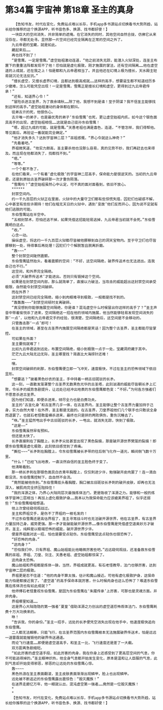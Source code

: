 # 第34篇 宇宙神 第18章 圣主的真身
        【告知书友，时代在变化，免费站点难以长存，手机app多书源站点切换看书大势所趋，站长给你推荐的这个换源APP，听书音色多、换源、找书都好使！】
       一块巨大的空间消失，并非简单的遮掩。在它消失的同时，其他空间自然合拢，仿佛它从来没存在，寻都无处寻。显然那一片空间已经完全隔离在正常的空间之外了。
       九云帝君的宝藏，就是如此。
       藏起来后……
       再也找不到了！
       “是雪鹰，一定是雪鹰。”虚空始祖激动连道，“他之前消失无踪，能潜入火狱深处，连圣主布置下的重重法阵都发现不了他！恐怕就是虚化极致，刚才施展的掌法，还有空间隔离……他在虚空道的上成就，还在我之上！怕是都和九云帝君相当了。并且他还在幻境上极为擅长，天水殿主轻易就沉沦无法反抗。”
       “擅长虚空，又擅长虚界幻境，且都达到极高成就……这样的高手，想要诞生都不知道经历多少磨难，怎么可能凭空出现！一定是雪鹰，雪鹰正是擅长幻境和虚空，更得到过九云帝君传承！”
       “还有，知道界心令！”
       “冒险杀进古圣界，为了救余靖秋……除了他，我想不到是谁！至于阴谋？我不信圣主能够找到这样的高手。”虚空始祖激动的身体都在颤抖。
       徒弟古亓的死，他很伤心。
       古亓唯一的弟子，也是最优秀的弟子‘东伯雪鹰’也死，更让虚空始祖内疚。如今这个银色面具高手的出现，虚空始祖相信……这就是自己徒孙东伯雪鹰！
       “嗯，超过九成的可能，就是雪鹰。”天愚老祖也满是喜色，连道，“不管怎样，我们得帮他。等见面后，再验证一番就能完全确定。”
       “他才消失多久？达到宇宙神二层？”巫祖感慨，“界心令就这么神奇？”
       “先看着吧。”
       界祖微笑道，“他实力颇高，圣主要杀他也没那么容易，真的见势不妙，我们再赶去也来得及。而且现在他都消失了，找都找不到。”
       “嗯。”
       “等等。”
       一个个都不急了。
       在他们看来，一个有着‘虚化极致’的宇宙神二层高手，保命能力是很逆天的。当初的九云帝君，还是到原始古圣界破碎那一次才重伤陨落。
       “雪鹰吗？”虚空始祖虽然心中认定，可不真的面对面看到，依旧不放心。
       ******
       封禁空间内。
       约一千九百层的火狱正在里面，火狱中的大量守卫们都有些惊慌失措，囚犯们也疑惑不解，心中甚至有些些许期待！他们在暗无天日的火狱中，遇到‘变故’他们反而开心，因为说不定就有他们逃脱的可能。
       东伯雪鹰站在半空中。
       “五相封禁术，恐怕还逃不掉，如果凭借这招能轻易逃掉，九云帝君当初就不会死。”东伯雪鹰明白这点。
       “收。”
       心念一动。
       操纵虚空，将这约一千九百层火狱都尽皆被他挪移到自己的洞天宝物内。至于守卫们也尽皆挪移到一处，待得事后再处理！囚犯们个个解脱暂且脱离折磨。
       “轰~~~”
       整个封禁空间陡然震颤。
       东伯雪鹰猛然抬头，看着震颤的空间：“不好，这空间隔绝，破界传送术也无法进出。连我自己也不行。”
       这空间，和外界完全隔绝。
       必须‘大破界传送术’才能进出。否则只有毁掉这个空间。
       如果是在封禁空间内部，那么就简单了，直接以力破法，当攻击的威能超出这封禁空间承受极限，自然能令封禁空间破碎。
       而在外界？
       这封禁空间已经完全隔绝，缩小到肉眼难寻到极致，一般都是找不到的。
       “轰轰轰~~~”封禁空间顿时支离破碎。
       “真没想到你能够施展空间隔绝，你是谁？混沌虚空什么时候冒出你这样的高手了？”圣主声音中带着愉悦杀了进来，空间隔绝这一招在他的领域内施展，他当然能够轻易发现空间消失的那‘一点’，以他和九云帝君交手的经验，很清楚，空间隔绝后，这空间是不会移动的。
       只管轰击那‘一点’即可！
       在圣主的领域，甚至在古圣界内施展空间隔绝都是笑话！因为整个古圣界，圣主都能尽皆掌控。
       可如果在外面？
       圣主要找就难了！
       比如九云帝君逃到远处，布置空间隔绝，缩小到极致一点于一处，宝藏洞府藏于其中。
       茫茫九云大陆无边无际，圣主哪里找？简直比大海捞针还难！
       ……
       嗖。
       封禁空间破碎的刹那，东伯雪鹰便立即一飞冲天，速度极快，不过在圣主的恐怖领域下依旧显形。
       “想要逃？”披着黑色纱衣的圣主，手中持着一柄古旧斑驳的长矛。
       这一刻，一直散发笼罩整个古圣界无数黑色光华的古圣塔，此刻汹涌的威能尽皆朝长矛上汇聚，令长矛的威势急剧提升，让远处已经冲出地表的东伯雪鹰都色变：“不好。”为何各方强者们不愿意杀进古圣界。
       因为他们知道，即便杀进来，倾尽全力也是白费功夫。
       圣主的‘古圣化身’和古圣界几乎一体，在古圣界内，圣主能够让整个古圣界力量加持于己身，实力自然大增！在外界，圣主都是无敌的。在古圣界，刀皇界祖他们几个联手也只敢说全身而退罢了。也就石老怪敢蛮横杀进来，最终也只是拼的两败俱伤，重伤沉睡去了。
       “咻。”圣主猛然甩出手中古旧斑驳的长矛，一甩出，就消失无踪，快到了极致。
       “这是——”
       东伯雪鹰虽然早有预料。
       但还是太快了。
       长矛直接刺在了胸膛上，长矛矛尖处甚至出现了黑色裂痕，那是破开源世界樊笼的裂痕！即便东伯雪鹰是虚化极致，此刻依旧感觉到了疼痛。
       “撕拉~~~”长矛刺在胸膛上，令东伯雪鹰被长矛带的往后倒飞化作一道光，瞬间倒飞数十万里。
       “什么！”已经飞出地表，一直淡然自信的圣主脸色终于变了。
       他清晰看到。
       那一柄长矛刺在那银色面具白衣青年胸膛上，仅仅刺进少许，勉强破开皮肉罢了！连一滴血都没流，东伯雪鹰控制下，血自然不会流。
       “竟然能被他伤到。”东伯雪鹰低头看胸膛，胸口被古旧斑驳长矛刺的破开皮肤，却再也无法深入，被肌肉完全挤压阻挡住！
       “我的浑源之体，乃界心大陆同层次最强炼体法门，更是吸收了浑源之力。能够和一般的炼体宇宙神二层相当！再加上虚化极致护身……我本以为我保命能力应该媲美界祖了，似乎还弱些？”东伯雪鹰暗暗想道。
       他上次曾经窥伺观战过。
       圣主和界祖交手，是伤不了界祖的一根毛发的！
       不过东伯雪鹰还是高估界祖了，圣主寻常战斗时也无法破开源世界，他在古圣界，有古圣界力量加持己身，威势更强。那一矛才能破能破开源世界……像东伯雪鹰是凭借虚空道奥妙方才破开。圣主，纯粹是以极端恐怖的威能，破开源世界少许。
       便是界祖面对这一招，怕也是要受点轻伤，东伯雪鹰受这点轻伤也很恐怖了。
       “好恐怖的肉身。”
       “这肉身？”
       “恐怕我们中，只有界祖、魔山始祖能比他略微厉害些吧。”远远窥伺观战，还准备救东伯雪鹰的巫祖、界祖、刀皇、剑主、天愚老祖、虚空始祖都惊呆了。
       这肉身太恐怖。
       魔山始祖和界祖都是炼体一脉，当然，界祖成就更高，有石老怪教导，法门也够厉害，达到宇宙神二层的极致。
       界祖更是忍不住道：“他的肉身不算太强，估计和魔山接近。可他有虚化极致护身，这保命能力怕是都接近我了。‘虚空道’的高手保命本就厉害，什么时候肉身也这么恐怖了？难道东伯雪鹰在炼体流也有如此成就？”
       他师傅石老怪重视东伯雪鹰，是因为东伯雪鹰在‘朱魇传承’上厉害，可那也是灵魂方面。并非肉身。
       界祖哪里知道……
       这是界心大陆隐隐的第一强者‘夏皇’借助浑源之力创出的虚空道恐怖炼体法门，东伯雪鹰耗费十万大功换来的。
       咻！
       “告诉我，你的身份。”圣主一招手，远处的长矛便凭空消失出现在他手中，他速度极快追向东伯雪鹰。
       二人都无法瞬移，只能飞行，在古圣界范围内东伯雪鹰根本无法施展破界传送术，怕是远远一道雷霆就能摧毁他的破界传送通道。
       而论飞行速度……即便是虚空道高手，和圣主一比，飞行速度还是差了一大截。
       双方距离急剧缩短。
       “如此厉害的虚空道手段，如此厉害的肉身，我在你身上还感受到了更高层空间的气息，你不可能逃得掉的。”圣主眼神炽热，他全身气息都开始发生变化，原本是温和让人臣服的气息，此刻气息却开始变得邪恶，邪恶的让远处的东伯雪鹰心惊。
       轰~~~~
       黑色热浪在圣主表面翻滚，圣主皮肤表面渐渐出现鳞甲，脸上也出现鳞甲。
       远处被不断追近的东伯雪鹰露出震惊色：“毁灭魔族！”
       在迷界走廊亿万年，他一眼就认出，混沌虚空第一强者……竟然是一位毁灭魔族！
       *
       *
       【告知书友，时代在变化，免费站点难以长存，手机app多书源站点切换看书大势所趋，站长给你推荐的这个换源APP，听书音色多、换源、找书都好使！】